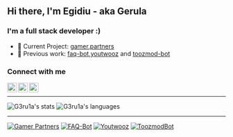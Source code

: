 ## Hi there, I'm Egidiu - aka Gerula

### I'm a full stack developer :)

- 🚧 Current Project: [gamer.partners][gp-client]
- 📍 Previous work: [faq-bot][faq-bot-dist],[youtwooz][youtwooz] and [toozmod-bot][toozmod-dist]

### Connect with me

[<img align="left" alt="twitter_logo" width="22px" src="https://cdn.jsdelivr.net/npm/simple-icons@3.12.4/icons/twitter.svg">][twitter]
[<img align="left" alt="twitter_logo" width="22px" src="https://cdn.jsdelivr.net/npm/simple-icons@3.12.4/icons/linkedin.svg">][linkedin]
[<img align="left" alt="twitter_logo" width="22px" src="https://cdn.jsdelivr.net/npm/simple-icons@3.12.4/icons/discord.svg">][discord]
<br>

---

![G3ru1a's stats](https://github-readme-stats.vercel.app/api?username=g3ru1a&show_icons=true&hide_border=true&title_color=C53030&icon_color=C53030)
![G3ru1a's languages](https://github-readme-stats.vercel.app/api/top-langs/?username=g3ru1a&hide=html,java&hide_border=true&title_color=C53030)

---

[![Gamer Partners](https://github-readme-stats.vercel.app/api/pin/?username=g3ru1a&repo=gamer-partners-www&title_color=C53030&bg_color=E2E8F0&hide_border=true)][gp-client]
[![FAQ-Bot](https://github-readme-stats.vercel.app/api/pin/?username=g3ru1a&repo=faq-discord-bot&title_color=C53030&bg_color=F7FAFC&hide_border=true)][faq-bot-dist]
[![Youtwooz](https://github-readme-stats.vercel.app/api/pin/?username=g3ru1a&repo=youtwooz-www&title_color=C53030&bg_color=EDF2F7&hide_border=true)][youtwooz-dist]
[![ToozmodBot](https://github-readme-stats.vercel.app/api/pin/?username=g3ru1a&repo=toozmod&title_color=C53030)][toozmod-dist]



[gp-client]: https://github.com/g3ru1a/gamer-partners-www
[youtwooz]: https://youtwooz.com
[youtwooz-dist]: https://github.com/g3ru1a/youtwooz-www
[faq-bot-dist]: https://github.com/g3ru1a/faq-discord-bot
[toozmod-dist]: https://github.com/g3ru1a/toozmod
[twitter]: https://twitter.com/g3ru1a
[linkedin]: https://www.linkedin.com/in/egidiufarcas/
[discord]: https://discordapp.com/users/182520880277094400